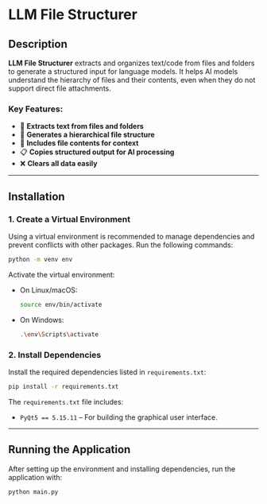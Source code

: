 # LLM File Structurer

## Description  
**LLM File Structurer** extracts and organizes text/code from files and folders to generate a structured input for language models. It helps AI models understand the hierarchy of files and their contents, even when they do not support direct file attachments.

### Key Features:  
- 📂 **Extracts text from files and folders**  
- 🌳 **Generates a hierarchical file structure**  
- 📜 **Includes file contents for context**  
- 📋 **Copies structured output for AI processing**  
- ❌ **Clears all data easily**  

---

## Installation  

### 1. Create a Virtual Environment  
Using a virtual environment is recommended to manage dependencies and prevent conflicts with other packages. Run the following commands:  

```bash
python -m venv env
```

Activate the virtual environment:  
- On Linux/macOS:  
  ```bash
  source env/bin/activate
  ```
- On Windows:  
  ```bash
  .\env\Scripts\activate
  ```

### 2. Install Dependencies  
Install the required dependencies listed in `requirements.txt`:  

```bash
pip install -r requirements.txt
```

The `requirements.txt` file includes:  
- `PyQt5 == 5.15.11` – For building the graphical user interface.  

---

## Running the Application  

After setting up the environment and installing dependencies, run the application with:  

```bash
python main.py
```

